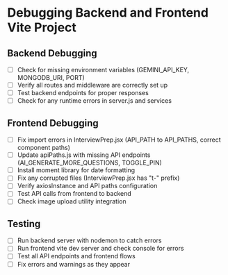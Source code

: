 # Debugging Backend and Frontend Vite Project

## Backend Debugging
- [ ] Check for missing environment variables (GEMINI_API_KEY, MONGODB_URI, PORT)
- [ ] Verify all routes and middleware are correctly set up
- [ ] Test backend endpoints for proper responses
- [ ] Check for any runtime errors in server.js and services

## Frontend Debugging
- [ ] Fix import errors in InterviewPrep.jsx (API_PATH to API_PATHS, correct component paths)
- [ ] Update apiPaths.js with missing API endpoints (AI_GENERATE_MORE_QUESTIONS, TOGGLE_PIN)
- [ ] Install moment library for date formatting
- [ ] Fix any corrupted files (InterviewPrep.jsx has "t-" prefix)
- [ ] Verify axiosInstance and API paths configuration
- [ ] Test API calls from frontend to backend
- [ ] Check image upload utility integration

## Testing
- [ ] Run backend server with nodemon to catch errors
- [ ] Run frontend vite dev server and check console for errors
- [ ] Test all API endpoints and frontend flows
- [ ] Fix errors and warnings as they appear
